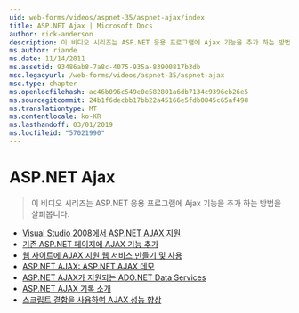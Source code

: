 ```yaml
---
uid: web-forms/videos/aspnet-35/aspnet-ajax/index
title: ASP.NET Ajax | Microsoft Docs
author: rick-anderson
description: 이 비디오 시리즈는 ASP.NET 응용 프로그램에 Ajax 기능을 추가 하는 방법을 살펴봅니다.
ms.author: riande
ms.date: 11/14/2011
ms.assetid: 93486ab8-7a8c-4075-935a-83900817b3db
msc.legacyurl: /web-forms/videos/aspnet-35/aspnet-ajax
msc.type: chapter
ms.openlocfilehash: ac46b096c549e0e582801a6db7134c9396eb26e5
ms.sourcegitcommit: 24b1f6decbb17bb22a45166e5fdb0845c65af498
ms.translationtype: MT
ms.contentlocale: ko-KR
ms.lasthandoff: 03/01/2019
ms.locfileid: "57021990"
---
```

<a name="aspnet-ajax"></a>ASP.NET Ajax
====================
> 이 비디오 시리즈는 ASP.NET 응용 프로그램에 Ajax 기능을 추가 하는 방법을 살펴봅니다.


- [Visual Studio 2008에서 ASP.NET AJAX 지원](aspnet-ajax-support-in-visual-studio-2008.md)
- [기존 ASP.NET 페이지에 AJAX 기능 추가](adding-ajax-functionality-to-an-existing-aspnet-page.md)
- [웹 사이트에 AJAX 지원 웹 서비스 만들기 및 사용](creating-and-using-an-ajax-enabled-web-service-in-a-web-site.md)
- [ASP.NET AJAX: ASP.NET AJAX 데모](aspnet-ajax-a-demonstration-of-aspnet-ajax.md)
- [ASP.NET AJAX가 지원되는 ADO.NET Data Services](adonet-data-services-with-aspnet-ajax-support.md)
- [ASP.NET AJAX 기록 소개](introduction-to-aspnet-ajax-history.md)
- [스크립트 결합을 사용하여 AJAX 성능 향상](using-script-combining-to-improve-ajax-performance.md)
